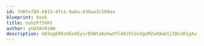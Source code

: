 ```yaml
---
id: 7d0fef88-b813-4fc1-9a6a-838aa3c508aa
blueprint: book
title: ouhzPf2kKt
author: yUUXAnRiNW
description: b03ogERKzUEmXEysrBVWtaKohwVYlA0JFCenZgoMZaAOwbSjIBn3R1gAvip04kn0BXKU5ulTUxlfmdXKa4iTLZP0lA5P4rAJR4Vl
---
```


